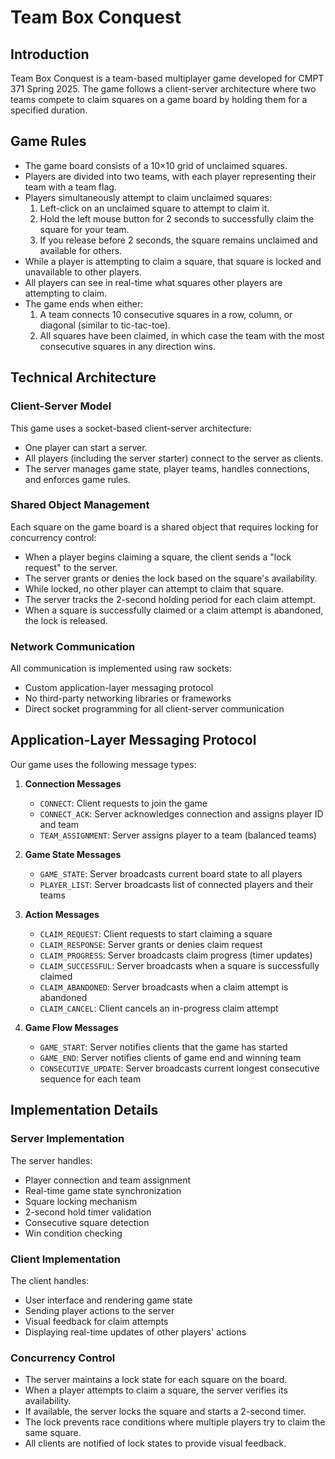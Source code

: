 # Team Box Conquest

## Introduction
Team Box Conquest is a team-based multiplayer game developed for CMPT 371 Spring 2025. The game follows a client-server architecture where two teams compete to claim squares on a game board by holding them for a specified duration.

## Game Rules
- The game board consists of a 10×10 grid of unclaimed squares.
- Players are divided into two teams, with each player representing their team with a team flag.
- Players simultaneously attempt to claim unclaimed squares:
  1. Left-click on an unclaimed square to attempt to claim it.
  2. Hold the left mouse button for 2 seconds to successfully claim the square for your team.
  3. If you release before 2 seconds, the square remains unclaimed and available for others.
- While a player is attempting to claim a square, that square is locked and unavailable to other players.
- All players can see in real-time what squares other players are attempting to claim.
- The game ends when either:
  1. A team connects 10 consecutive squares in a row, column, or diagonal (similar to tic-tac-toe).
  2. All squares have been claimed, in which case the team with the most consecutive squares in any direction wins.

## Technical Architecture

### Client-Server Model
This game uses a socket-based client-server architecture:
- One player can start a server.
- All players (including the server starter) connect to the server as clients.
- The server manages game state, player teams, handles connections, and enforces game rules.

### Shared Object Management
Each square on the game board is a shared object that requires locking for concurrency control:
- When a player begins claiming a square, the client sends a "lock request" to the server.
- The server grants or denies the lock based on the square's availability.
- While locked, no other player can attempt to claim that square.
- The server tracks the 2-second holding period for each claim attempt.
- When a square is successfully claimed or a claim attempt is abandoned, the lock is released.

### Network Communication
All communication is implemented using raw sockets:
- Custom application-layer messaging protocol
- No third-party networking libraries or frameworks
- Direct socket programming for all client-server communication

## Application-Layer Messaging Protocol
Our game uses the following message types:

1. **Connection Messages**
   - `CONNECT`: Client requests to join the game
   - `CONNECT_ACK`: Server acknowledges connection and assigns player ID and team
   - `TEAM_ASSIGNMENT`: Server assigns player to a team (balanced teams)

2. **Game State Messages**
   - `GAME_STATE`: Server broadcasts current board state to all players
   - `PLAYER_LIST`: Server broadcasts list of connected players and their teams

3. **Action Messages**
   - `CLAIM_REQUEST`: Client requests to start claiming a square
   - `CLAIM_RESPONSE`: Server grants or denies claim request
   - `CLAIM_PROGRESS`: Server broadcasts claim progress (timer updates)
   - `CLAIM_SUCCESSFUL`: Server broadcasts when a square is successfully claimed
   - `CLAIM_ABANDONED`: Server broadcasts when a claim attempt is abandoned
   - `CLAIM_CANCEL`: Client cancels an in-progress claim attempt

4. **Game Flow Messages**
   - `GAME_START`: Server notifies clients that the game has started
   - `GAME_END`: Server notifies clients of game end and winning team
   - `CONSECUTIVE_UPDATE`: Server broadcasts current longest consecutive sequence for each team

## Implementation Details

### Server Implementation
The server handles:
- Player connection and team assignment
- Real-time game state synchronization
- Square locking mechanism
- 2-second hold timer validation
- Consecutive square detection
- Win condition checking

### Client Implementation
The client handles:
- User interface and rendering game state
- Sending player actions to the server
- Visual feedback for claim attempts
- Displaying real-time updates of other players' actions

### Concurrency Control
- The server maintains a lock state for each square on the board.
- When a player attempts to claim a square, the server verifies its availability.
- If available, the server locks the square and starts a 2-second timer.
- The lock prevents race conditions where multiple players try to claim the same square.
- All clients are notified of lock states to provide visual feedback.
